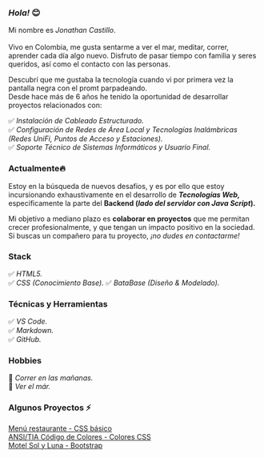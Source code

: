 ### _Hola!_ 😊

Mi nombre es _Jonathan Castillo_.
<br>
<br>
Vivo en Colombia, me gusta sentarme a ver el mar, meditar, correr, aprender cada día algo nuevo. Disfruto de pasar tiempo con familia y seres queridos, así como el contacto con las personas.

Descubrí que me gustaba la tecnología cuando vi por primera vez la pantalla negra con el promt parpadeando. 
<br>
Desde hace más de 6 años he tenido la oportunidad de desarrollar proyectos relacionados con:

✅ _Instalación de Cableado Estructurado._
<br>
✅ _Configuración de Redes de Área Local y Tecnologías Inalámbricas (Redes UniFi, Puntos de Acceso y Estaciones)._
<br>
✅ _Soporte Técnico de Sistemas Informáticos y Usuario Final._

### Actualmente🔥

Estoy en la búsqueda de nuevos desafíos, y es por ello que estoy incursionando exhaustivamente en el desarrollo de _**Tecnologías Web,**_ especificamente la parte del **Backend (_lado del servidor con Java Script_).**

Mi objetivo a mediano plazo es **colaborar en proyectos** que me permitan crecer profesionalmente, y que tengan un impacto positivo en la sociedad. Si buscas un compañero para tu proyecto, _¡no dudes en contactarme!_

### Stack

✅ _HTML5._
<br>
✅ _CSS (Conocimiento Base)._
✅ _BataBase (Diseño & Modelado)._

### Técnicas y Herramientas

✅ _VS Code._
<br>
✅ _Markdown._
<br>
✅ _GitHub._

### Hobbies

:running: _Correr en las mañanas._ 
<br>
:blue_heart: _Ver el már._ 

### Algunos Proyectos ⚡

[Menú restaurante - CSS básico](https://random-projects-portafolio-x6qw.vercel.app/)
<br>
[ANSI/TIA Código de Colores - Colores CSS](https://random-projects-portafolio.vercel.app/)
<br> 
[Motel Sol y Luna - Bootstrap](https://www.motelsolyluna.net/)
<br>

